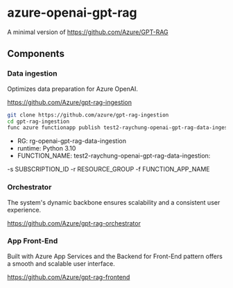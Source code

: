 # azure-openai-gpt-rag

A minimal version of https://github.com/Azure/GPT-RAG


## Components

### Data ingestion

Optimizes data preparation for Azure OpenAI.

https://github.com/Azure/gpt-rag-ingestion

```bash
git clone https://github.com/azure/gpt-rag-ingestion
cd gpt-rag-ingestion
func azure functionapp publish test2-raychung-openai-gpt-rag-data-ingestion --python
```

- RG: rg-openai-gpt-rag-data-ingestion
- runtime: Python 3.10
- FUNCTION_NAME: test2-raychung-openai-gpt-rag-data-ingestion: 


 -s SUBSCRIPTION_ID -r RESOURCE_GROUP -f FUNCTION_APP_NAME

 
### Orchestrator

The system's dynamic backbone ensures scalability and a consistent user experience.

https://github.com/Azure/gpt-rag-orchestrator

### App Front-End

Built with Azure App Services and the Backend for Front-End pattern offers a smooth and scalable user interface.

https://github.com/Azure/gpt-rag-frontend
